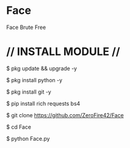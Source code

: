 # Face
Face Brute Free

# // INSTALL MODULE // #
$ pkg update && upgrade -y

$ pkg install python -y

$ pkg install git -y

$ pip install rich requests bs4 

$ git clone https://github.com/ZeroFire42/Face

$ cd Face

$ python Face.py
